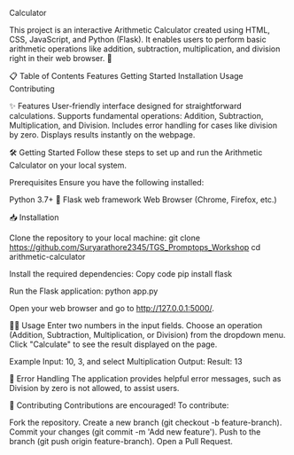 Calculator

This project is an interactive Arithmetic Calculator created using HTML, CSS, JavaScript, and Python (Flask). It enables users to perform basic arithmetic operations like addition, subtraction, multiplication, and division right in their web browser. 🚀

📋 Table of Contents
Features
Getting Started
Installation
Usage
Contributing

✨ Features
User-friendly interface designed for straightforward calculations.
Supports fundamental operations: Addition, Subtraction, Multiplication, and Division.
Includes error handling for cases like division by zero.
Displays results instantly on the webpage.


🛠️ Getting Started
Follow these steps to set up and run the Arithmetic Calculator on your local system.

Prerequisites
Ensure you have the following installed:

Python 3.7+ 🐍
Flask web framework
Web Browser (Chrome, Firefox, etc.)


📥 Installation

Clone the repository to your local machine:
git clone https://github.com/Suryarathore2345/TGS_Promptops_Workshop
cd arithmetic-calculator

Install the required dependencies:
Copy code
pip install flask

Run the Flask application:
python app.py

Open your web browser and go to http://127.0.0.1:5000/.

🧑‍💻 Usage
Enter two numbers in the input fields.
Choose an operation (Addition, Subtraction, Multiplication, or Division) from the dropdown menu.
Click "Calculate" to see the result displayed on the page.


Example
Input: 10, 3, and select Multiplication
Output: Result: 13

🐞 Error Handling
The application provides helpful error messages, such as Division by zero is not allowed, to assist users.

🤝 Contributing
Contributions are encouraged! To contribute:

Fork the repository.
Create a new branch (git checkout -b feature-branch).
Commit your changes (git commit -m 'Add new feature').
Push to the branch (git push origin feature-branch).
Open a Pull Request.
